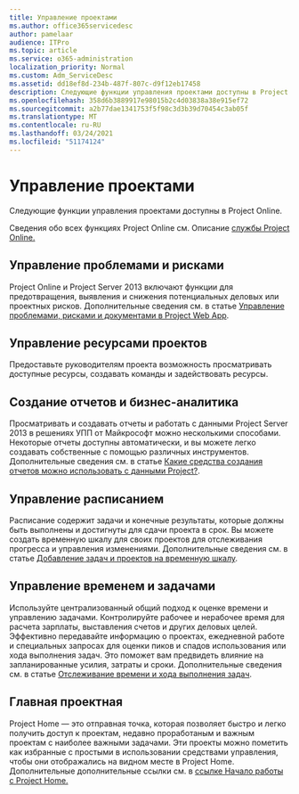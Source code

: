 ```yaml
---
title: Управление проектами
ms.author: office365servicedesc
author: pamelaar
audience: ITPro
ms.topic: article
ms.service: o365-administration
localization_priority: Normal
ms.custom: Adm_ServiceDesc
ms.assetid: dd18ef8d-234b-487f-807c-d9f12eb17458
description: Следующие функции управления проектами доступны в Project Online.
ms.openlocfilehash: 358d6b3889917e98015b2c4d03838a38e915ef72
ms.sourcegitcommit: a2b77dae1341753f5f98c3d3b39d70454c3ab05f
ms.translationtype: MT
ms.contentlocale: ru-RU
ms.lasthandoff: 03/24/2021
ms.locfileid: "51174124"
---
```

# <a name="project-management"></a>Управление проектами

Следующие функции управления проектами доступны в Project Online.
  
Сведения обо всех функциях Project Online см. Описание [службы Project Online.](project-online-service-description.md)
  
## <a name="issues-and-risk-management"></a>Управление проблемами и рисками

Project Online и Project Server 2013 включают функции для предотвращения, выявления и снижения потенциальных деловых или проектных рисков. Дополнительные сведения см. в статье [Управление проблемами, рисками и документами в Project Web App](/previous-versions/office/project-server-2010/hh767484(v=office.14)).
  
## <a name="manage-project-resources"></a>Управление ресурсами проектов

Предоставьте руководителям проекта возможность просматривать доступные ресурсы, создавать команды и задействовать ресурсы.
  
## <a name="reporting-and-business-intelligence"></a>Создание отчетов и бизнес-аналитика

Просматривать и создавать отчеты и работать с данными Project Server 2013 в решениях УПП от Майкрософт можно несколькими способами. Некоторые отчеты доступны автоматически, и вы можете легко создавать собственные с помощью различных инструментов. Дополнительные сведения см. в статье [Какие средства создания отчетов можно использовать с данными Project?](/ProjectOnline/what-reporting-tools-can-i-use-with-project-data).
  
## <a name="schedule-management"></a>Управление расписанием

Расписание содержит задачи и конечные результаты, которые должны быть выполнены и достигнуты для сдачи проекта в срок. Вы можете создать временную шкалу для своих проектов для отслеживания прогресса и управления изменениями. Дополнительные сведения см. в статье [Добавление задач и проектов на временную шкалу](https://go.microsoft.com/fwlink/?LinkID=402655).
  
## <a name="time-and-task-management"></a>Управление временем и задачами

Используйте централизованный общий подход к оценке времени и управлению задачами. Контролируйте рабочее и нерабочее время для расчета зарплаты, выставления счетов и других деловых целей. Эффективно передавайте информацию о проектах, ежедневной работе и специальных запросах для оценки пиков и спадов использования или хода выполнения задач. Это поможет вам предвидеть влияние на запланированные усилия, затраты и сроки. Дополнительные сведения см. в статье [Отслеживание времени и хода выполнения задач](https://go.microsoft.com/fwlink/p/?LinkId=271321).

## <a name="project-home"></a>Главная проектная

Project Home — это отправная точка, которая позволяет быстро и легко получить доступ к проектам, недавно проработаным и важным проектам с наиболее важными задачами. Эти проекты можно пометить как избранные с простыми в использовании средствами управления, чтобы они отображались на видном месте в Project Home. Дополнительные дополнительные ссылки см. в [ссылке Начало работы с Project Home.](https://support.office.com/article/a3b38418-35e7-4df4-8e4a-ba6a4fa0562a)